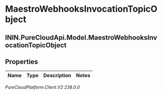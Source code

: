 # MaestroWebhooksInvocationTopicObject

## ININ.PureCloudApi.Model.MaestroWebhooksInvocationTopicObject

## Properties

|Name | Type | Description | Notes|
|------------ | ------------- | ------------- | -------------|



_PureCloudPlatform.Client.V2 238.0.0_
